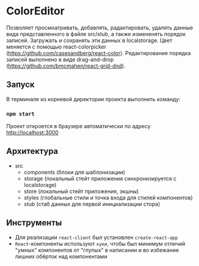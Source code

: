 # ColorEditor

Позволяет просмоатривать, добавлять, радактировать, удалять данные вида представленного в файле src/stub, а также измененять порядок записей. Загружать и сохранять эти данных в localstorage. Цвет меняется с помощью react-colorpicker (https://github.com/casesandberg/react-color). Редактирование порядка записей выполнено в виде drag-and-drop (https://github.com/bmcmahen/react-grid-dnd).

## Запуск

В терминале из корневой директории проекта выполнить команду:
### `npm start`

Проект откроется в браузере автоматически по адресу [http://localhost:3000](http://localhost:3000)

## Архитектура

 * src
    * components (блоки для шаблонизации)
    * storage (локальный стейт приложения синхронизируется с localstorage)
    * store (локальный стейт приложения, экшны)
    * styles (глобальные стили и точка входа для стилей компонентов)
    * stub (стаб данных для первой инициализации стора)

## Инструменты

- Для реализации `react-client` был установлен `create-react-app`
- `React`-компоненты используют `хуки`, чтобы был минимум отличий "умных" компонентов от "глупых" в написании и во избежание лишних обёрток над компонентами
